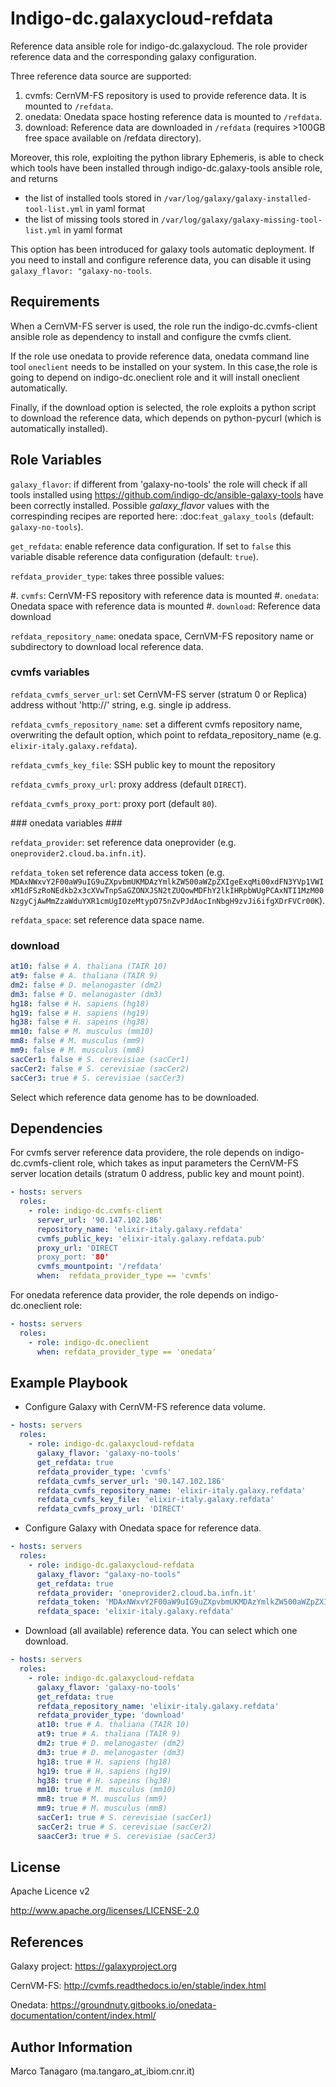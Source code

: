 Indigo-dc.galaxycloud-refdata
=============================
Reference data ansible role for indigo-dc.galaxycloud.
The role provider reference data and the corresponding galaxy configuration.

Three reference data source are supported:
1. cvmfs: CernVM-FS repository is used to provide reference data. It is mounted to ``/refdata``.
2. onedata: Onedata space hosting reference data is mounted to ``/refdata``.
3. download: Reference data are downloaded in ``/refdata`` (requires >100GB free space available on /refdata directory).

Moreover, this role, exploiting the python library Ephemeris, is able to check which tools have been installed through indigo-dc.galaxy-tools ansible role, and returns

- the list of installed tools stored in ``/var/log/galaxy/galaxy-installed-tool-list.yml`` in yaml format
- the list of missing tools stored in ``/var/log/galaxy/galaxy-missing-tool-list.yml`` in yaml format

 This option has been introduced for galaxy tools automatic deployment. If you need to install and configure reference data, you can disable it using ``galaxy_flavor: "galaxy-no-tools``.

Requirements
------------
When a CernVM-FS server is used, the role run the indigo-dc.cvmfs-client ansible role as dependency to install and configure the cvmfs client.

If the role use onedata to provide reference data, onedata command line tool ``oneclient`` needs to be installed on your system.
In this case,the role is going to depend on indigo-dc.oneclient role and it will install oneclient automatically.

Finally, if the download option is selected, the role exploits a python script to download the reference data, which depends on python-pycurl (which is automatically installed).

Role Variables
--------------
``galaxy_flavor``: if different from 'galaxy-no-tools' the role will check if all tools installed using https://github.com/indigo-dc/ansible-galaxy-tools have been correctly installed. Possible *galaxy_flavor* values with the correspinding recipes are reported here: :doc:`feat_galaxy_tools` (default: ``galaxy-no-tools``).

``get_refdata``: enable reference data configuration. If set to ``false`` this variable disable reference data configuration (default: ``true``).

``refdata_provider_type``: takes three possible values:

  #. ``cvmfs``: CernVM-FS repository with reference data is mounted
  #. ``onedata``: Onedata space with reference data is mounted
  #. ``download``: Reference data download

``refdata_repository_name``: onedata space, CernVM-FS repository name or subdirectory to download local reference data.

### cvmfs variables ###

``refdata_cvmfs_server_url``: set CernVM-FS server (stratum 0 or Replica) address without 'http://' string, e.g. single ip address.

``refdata_cvmfs_repository_name``: set a different cvmfs repository name, overwriting the default option, which point to refdata_repository_name (e.g. ``elixir-italy.galaxy.refdata``).

``refdata_cvmfs_key_file``: SSH public key to mount the repository

``refdata_cvmfs_proxy_url``: proxy address (default ``DIRECT``).

``refdata_cvmfs_proxy_port``: proxy port (default ``80``).

### onedata variables ###

``refdata_provider``: set reference data oneprovider (e.g. ``oneprovider2.cloud.ba.infn.it``).

``refdata_token`` set reference data access token (e.g. ``MDAxNWxvY2F00aW9uIG9uZXpvbmUKMDAzYmlkZW500aWZpZXIgeExqMi00xdFN3YVp1VWIxM1dFSzRoNEdkb2x3cXVwTnpSaGZONXJSN2tZUQowMDFhY2lkIHRpbWUgPCAxNTI1MzM00NzgyCjAwMmZzaWduYXR1cmUgIOzeMtypO75nZvPJdAocInNbgH9zvJi6ifgXDrFVCr00K``).

``refdata_space``: set reference data space name.

### download ###

```yaml
at10: false # A. thaliana (TAIR 10)
at9: false # A. thaliana (TAIR 9)
dm2: false # D. melanogaster (dm2)
dm3: false # D. melanogaster (dm3)
hg18: false # H. sapiens (hg18)
hg19: false # H. sapiens (hg19)
hg38: false # H. sapeins (hg38)
mm10: false # M. musculus (mm10)
mm8: false # M. musculus (mm9)
mm9: false # M. musculus (mm8)
sacCer1: false # S. cerevisiae (sacCer1)
sacCer2: false # S. cerevisiae (sacCer2)
sacCer3: true # S. cerevisiae (sacCer3)
```
Select which reference data genome has to be downloaded.  

Dependencies
------------
For cvmfs server reference data providere, the role depends on indigo-dc.cvmfs-client role, which takes as input parameters the CernVM-FS server location details (stratum 0 address, public key and mount point).

```yaml
- hosts: servers
  roles:
    - role: indigo-dc.cvmfs-client
      server_url: '90.147.102.186'
      repository_name: 'elixir-italy.galaxy.refdata'
      cvmfs_public_key: 'elixir-italy.galaxy.refdata.pub'
      proxy_url: 'DIRECT
      proxy_port: '80'
      cvmfs_mountpoint: '/refdata'
      when:  refdata_provider_type == 'cvmfs'
```
For onedata reference data provider, the role depends on indigo-dc.oneclient role:

```yaml
- hosts: servers
  roles:
    - role: indigo-dc.oneclient
      when: refdata_provider_type == 'onedata'
```

Example Playbook
----------------

- Configure Galaxy with CernVM-FS reference data volume.
```yaml
- hosts: servers
  roles:
    - role: indigo-dc.galaxycloud-refdata
      galaxy_flavor: 'galaxy-no-tools'
      get_refdata: true
      refdata_provider_type: 'cvmfs'
      refdata_cvmfs_server_url: '90.147.102.186'
      refdata_cvmfs_repository_name: 'elixir-italy.galaxy.refdata'
      refdata_cvmfs_key_file: 'elixir-italy.galaxy.refdata'
      refdata_cvmfs_proxy_url: 'DIRECT'
```

- Configure Galaxy with Onedata space for reference data.
```yaml
- hosts: servers
  roles:
    - role: indigo-dc.galaxycloud-refdata
      galaxy_flavor: "galaxy-no-tools"
      get_refdata: true
      refdata_provider: 'oneprovider2.cloud.ba.infn.it'
      refdata_token: 'MDAxNWxvY2F00aW9uIG9uZXpvbmUKMDAzYmlkZW500aWZpZXIgeExqMi00xdFN3YVp1VWIxM1dFSzRoNEdkb2x3cXVwTnpSaGZONXJSN2tZUQowMDFhY2lkIHRpbWUgPCAxNTI1MzM00NzgyCjAwMmZzaWduYXR1cmUgIOzeMtypO75nZvPJdAocInNbgH9zvJi6ifgXDrFVCr00K'
      refdata_space: 'elixir-italy.galaxy.refdata'
```

- Download (all available) reference data. You can select which one download.
```yaml
- hosts: servers
  roles:
    - role: indigo-dc.galaxycloud-refdata
      galaxy_flavor: 'galaxy-no-tools'
      get_refdata: true
      refdata_repository_name: 'elixir-italy.galaxy.refdata'
      refdata_provider_type: 'download'
      at10: true # A. thaliana (TAIR 10)
      at9: true # A. thaliana (TAIR 9)
      dm2: true # D. melanogaster (dm2)
      dm3: true # D. melanogaster (dm3)
      hg18: true # H. sapiens (hg18)
      hg19: true # H. sapiens (hg19)
      hg38: true # H. sapeins (hg38)
      mm10: true # M. musculus (mm10)
      mm8: true # M. musculus (mm9)
      mm9: true # M. musculus (mm8)
      sacCer1: true # S. cerevisiae (sacCer1)
      sacCer2: true # S. cerevisiae (sacCer2)
      saacCer3: true # S. cerevisiae (sacCer3)
```

License
-------

Apache Licence v2

http://www.apache.org/licenses/LICENSE-2.0

References
----------

Galaxy project: https://galaxyproject.org

CernVM-FS: http://cvmfs.readthedocs.io/en/stable/index.html

Onedata: https://groundnuty.gitbooks.io/onedata-documentation/content/index.html/

Author Information
------------------

Marco Tanagaro (ma.tangaro_at_ibiom.cnr.it)
